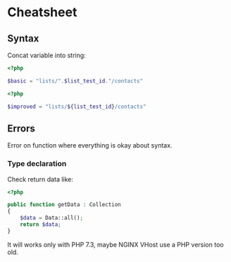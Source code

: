 # Cheatsheet

## Syntax

Concat variable into string:

```php
<?php

$basic = "lists/".$list_test_id."/contacts"
```

```php
<?php

$improved = "lists/${list_test_id}/contacts"
```

## Errors

Error on function where everything is okay about syntax.

### Type declaration

Check return data like:

```php
<?php

public function getData : Collection
{
    $data = Data::all();
    return $data;
}
```

It will works only with PHP 7.3, maybe NGINX VHost use a PHP version too old.
